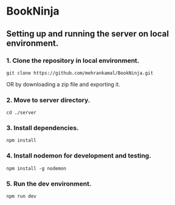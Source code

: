 # BookNinja

## Setting up and running the server on local environment.

### 1. Clone the repository in local environment.
```
git clone https://github.com/mehrankamal/BookNinja.git
```
OR by downloading a zip file and exporting it.

### 2. Move to server directory.
```
cd ./server
```

### 3. Install dependencies.
```
npm install
```

### 4. Install nodemon for development and testing.
```
npm install -g nodemon
```

### 5. Run the dev environment.
```
npm run dev
```
